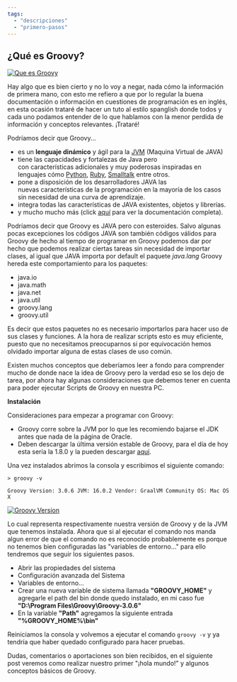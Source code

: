 ```yaml
---
tags:
  - "descripciones"
  - "primero-pasos"
---
```


## ¿Qué es Groovy?

[![Que es Groovy](/blog/assets/img/2022/que_es_groovy.png "que-es-groovy")](/blog/assets/img/2022/que_es_groovy.png)

Hay algo que es bien cierto y no lo voy a negar, nada cómo la información de primera mano, con esto me refiero a que por lo regular la buena documentación o información en cuestiones de programación es en inglés, en esta ocasión trataré de hacer un tuto al estilo spanglish donde todos y cada uno podamos entender de lo que hablamos con la menor perdida de información y conceptos relevantes. ¡Trataré!

Podríamos decir que Groovy...

- es un **lenguaje dinámico** y ágil para la [JVM](http://es.wikipedia.org/wiki/JVM "Java Virtual Machine") (Maquina Virtual de JAVA)
- tiene las capacidades y fortalezas de Java pero con características adicionales y muy poderosas inspiradas en lenguajes cómo [Python](http://es.wikipedia.org/wiki/Python "Python"), [Ruby](http://es.wikipedia.org/wiki/Ruby "Ruby"), [Smalltalk](http://es.wikipedia.org/wiki/Smalltalk "Smalltalk") entre otros.
- pone a disposición de los desarrolladores JAVA las nuevas características de la programación en la mayoría de los casos sin necesidad de una curva de aprendizaje.
- integra todas las características de JAVA existentes, objetos y librerías.
- y mucho mucho más (click [aquí](http://groovy-lang.org/documentation.html "Documentación de Groovy") para ver la documentación completa).

Podríamos decir que Groovy es JAVA pero con esteroides. Salvo algunas pocas excepciones los códigos JAVA son también códigos válidos para Groovy de hecho al tiempo de programar en Groovy podemos dar por hecho que podemos realizar ciertas tareas sin necesidad de importar clases, al igual que JAVA importa por default el paquete _java.lang_ Groovy hereda este comportamiento para los paquetes:

- java.io
- java.math
- java.net
- java.util
- groovy.lang
- groovy.util

Es decir que estos paquetes no es necesario importarlos para hacer uso de sus clases y funciones. A la hora de realizar scripts esto es muy eficiente, puesto que no necesitamos preocuparnos si por equivocación hemos olvidado importar alguna de estas clases de uso común.

Existen muchos conceptos que deberíamos leer a fondo para comprender mucho de donde nace la idea de Groovy pero la verdad eso se los dejo de tarea, por ahora hay algunas consideraciones que debemos tener en cuenta para poder ejecutar Scripts de Groovy en nuestra PC.

**Instalación**

Consideraciones para empezar a programar con Groovy:

- Groovy corre sobre la JVM por lo que les recomiendo bajarse el JDK antes que nada de la página de Oracle.
- Deben descargar la última versión estable de Groovy, para el día de hoy esta sería la 1.8.0 y la pueden descargar [aquí](https://groovy.apache.org/download.html "Download Groovy").

Una vez instalados abrimos la consola y escribimos el siguiente comando:

```shell
> groovy -v

Groovy Version: 3.0.6 JVM: 16.0.2 Vendor: GraalVM Community OS: Mac OS X
```


[![Groovy Version](/blog/assets/img/2022/groovy_version.png "cmd-groovy-version")](/blog/assets/img/2022/groovy_version.png)

Lo cual representa respectivamente nuestra versión de Groovy y de la JVM que tenemos instalada. Ahora que si al ejecutar el comando nos manda algun error de que el comando no es reconocido probablemente es porque no tenemos bien configuradas las "variables de entorno..." para ello tendremos que seguir los siguientes pasos.

- Abrir las propiedades del sistema
- Configuración avanzada del Sistema
- Variables de entorno...
- Crear una nueva variable de sistema llamada **"GROOVY\_HOME"** y agregarle el path del bin donde quedo instalado, en mi caso fue **"D:\\Program Files\\Groovy\\Groovy-3.0.6"**
- En la variable **"Path"** agregamos la siguiente entrada **"%GROOVY\_HOME%\\bin"**

Reiniciamos la consola y volvemos a ejecutar el comando `groovy -v` y ya tendría que haber quedado configurado para hacer pruebas.

Dudas, comentarios o aportaciones son bien recibidos, en el siguiente post veremos como realizar nuestro primer "¡hola mundo!" y algunos conceptos básicos de Groovy.
